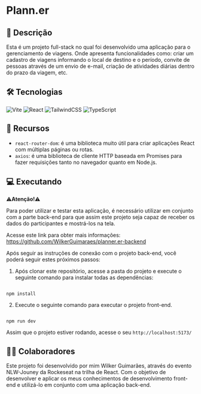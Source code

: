# Plann.er

## 📃 Descrição

Esta é um projeto full-stack no qual foi desenvolvido uma aplicação para o gerenciamento de viagens. Onde apresenta funcionalidades como: criar um cadastro de viagens informando o local de destino e o período, convite de pessoas através de um envio de e-mail, criação de atividades diárias dentro do prazo da viagem, etc.

## 🛠 Tecnologias

![Vite](https://img.shields.io/badge/vite-%23646CFF.svg?style=for-the-badge&logo=vite&logoColor=white) ![React](https://img.shields.io/badge/react-%2320232a.svg?style=for-the-badge&logo=react&logoColor=%2361DAFB) ![TailwindCSS](https://img.shields.io/badge/tailwindcss-%2338B2AC.svg?style=for-the-badge&logo=tailwind-css&logoColor=white) ![TypeScript](https://img.shields.io/badge/typescript-%23007ACC.svg?style=for-the-badge&logo=typescript&logoColor=white)

## 🧰 Recursos

- `react-router-dom`: é uma biblioteca muito útil para criar aplicações React com múltiplas páginas ou rotas.
- `axios`: é uma biblioteca de cliente HTTP baseada em Promises para fazer requisições tanto no navegador quanto em Node.js.

## 💻 Executando

⚠<b>Atenção!</b>⚠

Para poder utilizar e testar esta aplicação, é necessário utilizar em conjunto com a parte back-end para que assim este projeto seja capaz de receber os dados do participantes e mostrá-los na tela.

Acesse este link para obter mais informações: https://github.com/WilkerGuimaraes/planner.er-backend

Após seguir as instruções de conexão com o projeto back-end, você poderá seguir estes próximos passos:

1. Após clonar este repositório, acesse a pasta do projeto e execute o seguinte comando para instalar todas as dependências:

```

npm install

```

2. Execute o seguinte comando para executar o projeto front-end.

```

npm run dev

```

Assim que o projeto estiver rodando, acesse o seu `http://localhost:5173/`

## 🙋‍♂️ Colaboradores

Este projeto foi desenvolvido por mim Wilker Guimarães, através do evento NLW-Jouney da Rockeseat na trilha de React. Com o objetivo de desenvolver e aplicar os meus conhecimentos de desenvolvimento front-end e utilizá-lo em conjunto com uma aplicação back-end.
